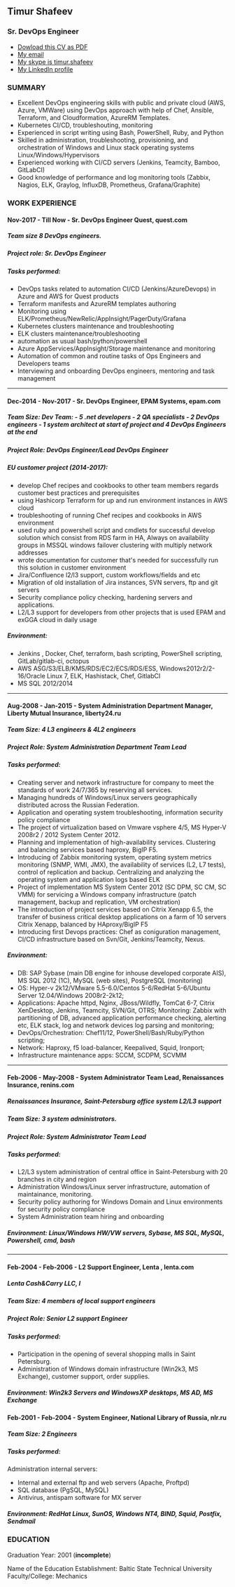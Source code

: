 ## Timur Shafeev

### Sr. DevOps Engineer

- <a href="assets/files/Timur_Shafeev_CV.pdf" download>Dowload this CV as PDF</a>
- <a href="maito:shafeev@gmail.com">My email</a>
- <a href="callto:timur.shafeev?call">My skype is timur.shafeev</a>
- <a href="https://www.linkedin.com/in/timur-shafeev">My LinkedIn profile</a>

### SUMMARY

- Excellent DevOps engineering skills with public and private cloud (AWS, Azure, VMWare) using DevOps approach with help of Chef, Ansible, Terraform, and Cloudformation, AzureRM Templates.
- Kubernetes CI/CD, troubleshouting, monitoring
- Experienced in script writing using Bash, PowerShell, Ruby, and Python
- Skilled in administration, troubleshooting, provisioning, and orchestration of Windows and Linux stack operating systems Linux/Windows/Hypervisors
- Experienced working with CI/CD servers (Jenkins, Teamcity, Bamboo, GitLabCI)
- Good knowledge of performance and log monitoring tools (Zabbix, Nagios, ELK, Graylog, InfluxDB, Prometheus, Grafana/Graphite)

### WORK EXPERIENCE

#### Nov-2017 - Till Now - Sr. DevOps Engineer Quest, quest.com

##### Team size 8 DevOps engineers.
##### Project role: Sr. DevOps Engineer

##### Tasks performed:

- DevOps tasks related to automation CI/CD (Jenkins/AzureDevops) in Azure and AWS for Quest products
- Terraform manifests and AzureRM templates authoring
- Monitoring using ELK/Prometheus/NewRelic/AppInsight/PagerDuty/Grafana
- Kubernetes clusters maintenance and troubleshooting
- ELK clusters maintenance/troubleshooting
- automation as usual bash/python/powershell
- Azure AppServices/AppInsight/Storage maintenance and monitoring
- Automation of common and routine tasks of Ops Engineers and Developers teams
- Interviewing and onboarding DevOps engineers, mentoring and task management

___

#### Dec-2014 - Nov-2017 - Sr. DevOps Engineer, EPAM Systems, epam.com

##### Team Size: Dev Team: - 5 .net developers - 2 QA specialists - 2 DevOps engineers - 1 system architect at start of project and 4 DevOps Engineers at the end
##### Project Role: DevOps Engineer/Lead DevOps Engineer

##### EU customer project (2014-2017):

- develop Chef recipes and cookbooks to other team members regards customer best practices and prerequisites
- using Hashicorp Terraform for up and run environment instances in AWS cloud
- troubleshooting of running Chef recipes and cookbooks in AWS environment
- used ruby and powershell script and cmdlets for successful develop solution which consist from RDS farm in HA, Always on availability groups in MSSQL windows failover clustering with multiply network addresses
- wrote documentation for customer that's needed for successfully run this solution in customer environment
- Jira/Confluence l2/l3 support, custom workflows/fields and etc
- Migration of old installation of Jira instances, SVN servers, ftp and git servers
- Security compliance policy checking, hardening servers and applications.
- L2/L3 support for developers from other projects that is used EPAM and exGGA cloud in daily usage

##### Environment:
- Jenkins , Docker, Chef, terraform, bash scripting, PowerShell scripting, GitLab/gitlab-ci, octopus
- AWS ASG/S3/ELB/KMS/RDS/EC2/ECS/RDS/ESS, Windows2012r2/2-16/Oracle Linux 7, ELK, Hashistack, Chef, GitlabCI
- MS SQL 2012/2014

___

#### Aug-2008 - Jan-2015 - System Administration Department Manager, Liberty Mutual Insurance, liberty24.ru

##### Team Size: 4 L3 engineers & 4L2 engineers
##### Project Role: System Administration Department Team Lead

##### Tasks performed:

- Creating server and network infrastructure for company to meet the standards of work 24/7/365 by reserving all services.
- Managing hundreds of Windows/Linux servers geographically distributed across the Russian Federation.
- Application and operating system troubleshooting, information security policy compliance
- The project of virtualization based on Vmware vsphere 4/5, MS Hyper-V 2008r2 / 2012 System Center 2012.
- Planning and implementation of high-availability services. Clustering and balancing services based haproxy, BigIP F5.
- Introducing of Zabbix monitoring system, operating system metrics monitoring (SNMP, WMI, JMX), the availability of services (L2, L7 tests), control of replication and backup. Centralizing and analyzing the operating system and application logs based ELK
- Project of implementation MS System Center 2012 (SC DPM, SC CM, SC VMM) for servicing a Windows company infrastructure (patch management, backup and replication, VM orchestration)
- The introduction of project services based on Citrix Xenapp 6.5, the transfer of business critical desktop applications on a farm of 10 servers Citrix Xenapp, balanced by HAproxy/BigIP F5
- Introducing first Devops practices: Chef as coniguration management, CI/CD infrastructure based on Svn/Git, Jenkins/Teamcity, Nexus.

##### Environment:

- DB: SAP Sybase (main DB engine for inhouse developed corporate AIS), MS SQL 2012 (1C), MySQL (web sites), PostgreSQL (monitoring)
- OS: Hyper-v 2k12/VMware 5.5-6.0/Centos 5-6/RedHat 5-6/Ubuntu Server 12.04/Windows 2008r2-2k12;
- Applications: Apache httpd, Nginx, JBoss/Wildfly, TomCat 6-7, Citrix XenDesktop, Jenkins, Teamcity, SVN/Git, OTRS; Monitoring: Zabbix with partitioning of DB, advanced application performance checking, alerting etc, ELK stack, log and network devices log parsing and monitoring;
- DevOps/Orchestration: Chef11/12, PowerShell/Bash/Ruby/Python scripting;
- Network: Haproxy, f5 load-balancer, Keepalived, Squid, Ironport;
- Infrastructure maintenance apps: SCCM, SCDPM, SCVMM

___

#### Feb-2006 - May-2008 - System Administrator Team Lead, Renaissances Insurance, renins.com

##### Renaissances Insurance, Saint-Petersburg office system L2/L3 support

##### Team Size: 3 system administrators.
##### Project Role: System Administrator Team Lead

##### Tasks performed:

- L2/L3 system administration of central office in Saint-Petersburg with 20 branches in city and region
- Administration Windows/Linux server infrastructure, automation of maintainance, monitoring.
- Security policy authoring for Windows Domain and Linux environments for security policy compliance
- System Administration team hiring and onboarding

##### Environment: Linux/Windows HW/VW servers, Sybase, MS SQL, MySQL, Powershell, cmd, bash
___

#### Feb-2004 - Feb-2006 - L2 Support Engineer, Lenta , lenta.com

##### Lenta Cash&Carry LLC, l

##### Team Size: 4 members of local support engineers
##### Project Role: Senior L2 support Engineer

##### Tasks performed:

- Participation in the opening of several shopping malls in Saint Petersburg.
- Administration of Windows domain infrastructure (Win2k3, MS Exchange), customer support, order supplies.

##### Environment: Win2k3 Servers and WindowsXP desktops, MS AD, MS Exchange

#### Feb-2001 - Feb-2004 - System Engineer, National Library of Russia, nlr.ru

##### Team Size: 2 Engineers

##### Tasks performed:

Administration internal servers:

- Internal and external ftp and web servers (Apache, Proftpd)
- SQL database (PgSQL, MySQL)
- Antivirus, antispam software for MX server
  
##### Environment: RedHat Linux, SunOS, Windows NT4, BIND, Squid, Postfix, Sendmail
  
### EDUCATION

Graduation Year: 2001 (**incomplete**)

Name of the Education Establishment: Baltic State Technical University
Faculty/College: Mechanics
